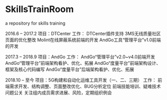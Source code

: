 # SkillsTrainRoom
a repository for skills training

2016.6 – 2017.2
项目：DTCenter
工作：
DTCenter插件支持
3MS无线质量社区页面的优化整改
Molint在线屏蔽系统前端的开发
AndGo工具“管理平台”v1.0前端的开发


2017.3 – 2018.9
项目：AndGo
工作：
AndGo“管理平台”v2.0~v4.0前端开发
AndGo“管理平台”前端架构看护、优化、拓展
AndGo“度量平台”前端架构设计、框架及核心代码编写
AndGo“度量平台”后端架构看护、优化、拓展

2018.10 – 至今
项目：5G构建和自动化运维工具开发（一、二、三期）
工作：
前端需求开发、结构调整、页面整改优化、BUG分析定位
前端技能培训、疑难技术问题公关
关注组内成员需求进展、风险，定期组织例会

